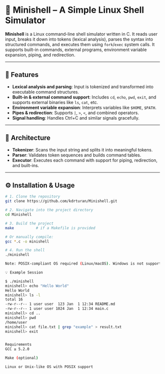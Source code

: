 # 🐚 Minishell – A Simple Linux Shell Simulator

**Minishell** is a Linux command-line shell simulator written in C. It reads user input, breaks it down into tokens (lexical analysis), parses the syntax into structured commands, and executes them using `fork`/`exec` system calls. It supports built-in commands, external programs, environment variable expansion, piping, and redirection.

---

## 🔧 Features

- **Lexical analysis and parsing**: Input is tokenized and transformed into executable command structures.
- **Built-in & external command support**: Includes `cd`, `echo`, `pwd`, `exit`, and supports external binaries like `ls`, `cat`, etc.
- **Environment variable expansion**: Interprets variables like `$HOME`, `$PATH`.
- **Pipes & redirection**: Supports `|`, `>`, `<`, and combined operators.
- **Signal handling**: Handles Ctrl+C and similar signals gracefully.

---

## 🧱 Architecture

- **Tokenizer**: Scans the input string and splits it into meaningful tokens.
- **Parser**: Validates token sequences and builds command tables.
- **Executor**: Executes each command with support for piping, redirection, and built-ins.

---

## ⚙️ Installation & Usage

```bash
# 1. Clone the repository
git clone https://github.com/kdrturan/Minishell.git

# 2. Navigate into the project directory
cd Minishell

# 3. Build the project
make          # if a Makefile is provided

# Or manually compile:
gcc *.c -o minishell

# 4. Run the shell
./minishell

Note: POSIX-compliant OS required (Linux/macOS). Windows is not supported.

💡 Example Session

$ ./minishell
minishell> echo "Hello World"
Hello World
minishell> ls -l
total 16
-rw-r--r-- 1 user user  123 Jan  1 12:34 README.md
-rw-r--r-- 1 user user 1024 Jan  1 12:34 main.c
minishell> cd ..
minishell> pwd
/home/user
minishell> cat file.txt | grep "example" > result.txt
minishell> exit


Requirements
GCC ≥ 5.2.0

Make (optional)

Linux or Unix-like OS with POSIX support
